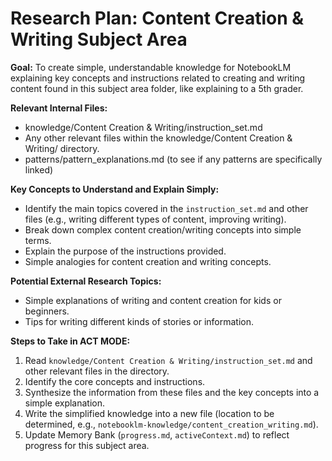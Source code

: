 # Research Plan: Content Creation & Writing Subject Area

**Goal:** To create simple, understandable knowledge for NotebookLM explaining key concepts and instructions related to creating and writing content found in this subject area folder, like explaining to a 5th grader.

**Relevant Internal Files:**
- knowledge/Content Creation & Writing/instruction_set.md
- Any other relevant files within the knowledge/Content Creation & Writing/ directory.
- patterns/pattern_explanations.md (to see if any patterns are specifically linked)

**Key Concepts to Understand and Explain Simply:**
- Identify the main topics covered in the `instruction_set.md` and other files (e.g., writing different types of content, improving writing).
- Break down complex content creation/writing concepts into simple terms.
- Explain the purpose of the instructions provided.
- Simple analogies for content creation and writing concepts.

**Potential External Research Topics:**
- Simple explanations of writing and content creation for kids or beginners.
- Tips for writing different kinds of stories or information.

**Steps to Take in ACT MODE:**
1. Read `knowledge/Content Creation & Writing/instruction_set.md` and other relevant files in the directory.
2. Identify the core concepts and instructions.
3. Synthesize the information from these files and the key concepts into a simple explanation.
4. Write the simplified knowledge into a new file (location to be determined, e.g., `notebooklm-knowledge/content_creation_writing.md`).
5. Update Memory Bank (`progress.md`, `activeContext.md`) to reflect progress for this subject area.
